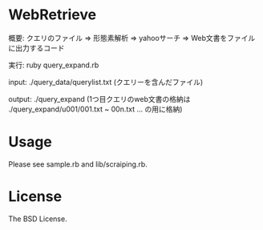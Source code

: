 WebRetrieve
===========

概要:
クエリのファイル
=> 形態素解析 
=> yahooサーチ 
=> Web文書をファイルに出力するコード

実行:
ruby query_expand.rb

input:
./query_data/querylist.txt
(クエリーを含んだファイル)

output:
./query_expand
(1つ目クエリのweb文書の格納は
./query_expand/u001/001.txt ~ 00n.txt ...
の用に格納)

Usage
=====
Please see sample.rb and lib/scraiping.rb.

License
=======
The BSD License.
